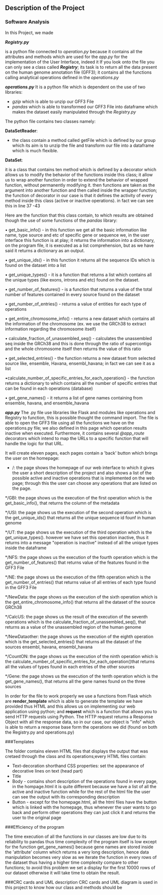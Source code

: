 ## Description of the Project

### Software Analysis
In this Project, we made 

***Registry.py*** 

is a python file connected to *operation.py* because it contains all the attributes and methods which are used for the *app.py* for the implementation of the User Interface, 
indeed it 
If you look onto the file you can only see a class called ***Registry***; its task is to return all the data present on the human genome annotation file (GFF3); it 
contains all the functions calling analytical operations defined in the *operations.py*


***operations.py***
It is a python file which is dependent on the use of two libraries: 
- *gzip* which is able to unzip our GFF3 File 
- *pandas* which is able to transformed our GFF3 File into dataframe which makes the dataset easily manipulated through the *Registry.py* 

The python file contains two classes namely:

**DataSetReader**:
- the class contain a method called getFile which is defined by our group which its aim is to unzip the file and transform our file into a dataframe which is much flexible.

**DataSet**:

it is a class that contains ten method which is defined by a decorator which allows us to modify the behavior of the functions inside this class; it allow us
to wrap another function in order to extend the behavior of wrapped function,
without permanently modifying it. then functions are taken as the argument into another function and then called inside the wrapper function; the function of decorator in our case is that it defines the activity of every method inside this class (active or inactive operations). in fact we can see this in line 37 -43


Here are the function that this class contain, to which results are obtained though the use of some functions of the *pandas* library:


•	get_basic_info() - in this function we get all the basic information like name, type source and etc of specific gene or sequence we, in the user interface this function is at play; it returns the information into a dictionary, on the program file, it is executed as a list comprehension, but as we have said it returns a dictionary as an output.

•	get_unique_ids() - in this function it returns all the sequence IDs which is found on the dataset into a list

•	 get_unique_types() - it is a function that returns a list which contains all the unique types (like exons, introns and etc) found on the dataset.

•	get_number_of_features() - is a function that returns a value of the total number of features contained in every source found on the dataset

•	get_number_of_entries() - returns a value of entities for each type of operations 

•	get_entire_chromosome_info() - returns a new dataset which contains all the information of the chromosome (ex. we use the GRCh38 to extract information regarding the chromosome itself)

•	calculate_fraction_of_unassembled_seq() - calculates the unassembled seq inside the GRCh38 and  this is done through the ratio of supercontigs and the whole chromosome itself then returns the value of this ratio

•	get_selected_entries() - the function returns a new dataset from selected source like, ensemble, Havana, ensembl_havana; in fact we can see it as a list

•calculate_number_of_specific_entries_for_each_operation() - the function returns a dictionary to which contains all the number of specific entries that can be found in each operations (database)

•	get_gene_names() - it returns a list of gene names containing from ensemble, havana, and ensemble_havana 


***app.py***
The .py file use libraries like Flask and modules like operations and Registry to function, this is possible thought the command import.
The  file is able to open the GFF3 file using all the functions we have on the operations.py file; we also defined in this page which operation results inactive when executed.
Furthermore, it contains several *@app_route* decorators which intend to map the URLs to a specific function that will handle the logic for that URL. 

It will create eleven pages, each pages contain a 'back' button which brings the user on the homepage:

* /:
the page shows the homepage of our web interface to which it gives the user a short description of the project and also shows a list of the possible active and inactive operations that is implemented on the web page; through this the user can choose any operations that are listed on the page.

*/GBI:
the page shows us the execution of the first operation which is the get_basic_info(), that returns the column of the metadata

*/USI: 
the page shows us the execution of the second operation which is the get_unique_ids() that returns all the unique sequence id founf in human genome

*/UT:
the page shows us the execution of the third operation which is the get_unique_types(). however we have set this operation inactive, thus it returns into a message "operation is inactive" instead of all the unique types inside the dataframe

*/NFS:
the page shows us the execution of the fourth operation which is the get_number_of_features() that returns value of the features found in the GFF3 File

*/NE:
the page shows us the execution of the fifth operation which is the get_number_of_entries() that returns value of all entries of each type found in the GFF3 File

*/NewData:
the page shows us the execution of the sixth operation which is the get_entire_chromosome_info() that returns all the dataset of the source GRCh38

*/CalcUS:
the page shows us the result of the execution of the seventh operations which is the calculate_fraction_of_unassembled_seq(), that returns as a value of the unassembled region of the human genome

*/NewDataother:
the page shows us the execution of the eighth operation which is the get_selected_entries() that returns all the dataset of the sources ensembl, havana, ensembl_havana

*/CountON:
the page shows us the execution of the ninth operation which is the calculate_number_of_specific_entries_for_each_operation()that returns all the values of types found in each entries of the other sources

*/Gene:
the page shows us the execution of the tenth operation which is the get_gene_names(), that returns all the gene names found on the three sources

In order for the file to work properly we use a functions from Flask which are **render_template** which is able to generate the template we have provided thus HTML and this allows us on implementing our web application using python; and **request** which is a function that allows you to send HTTP requests using Python. The HTTP request returns a Response Object with all the response data, so in our case, our object is "info" which is able to return a response base form the operations we did (found on both the Registry.py and operations.py)
 

###Templates

The folder contains eleven HTML files that displays the output that was cretaed through the class and its operations;every HTML files contain:
- Text-decoration shorthand CSS properties: set the appearance of decorative lines on text (head part)
- Title
- Body - contains short description of the operations found in every page, in the hompage.html it is quite different because we have a list of all the active and inactive function while for the rest of the html file the user can see the output with its corresponding description
- Button - except for the homepage.html, all the html files have the button which is linked with the homepage, thus whenever the user wants to go back and perform other operations they can just click it and returns the user to the original page

###Efficiency of the program

The time execution of all the functions in our classes are low due to its reliability to pandas thus time complexity of the program itself is low except for the function get_gene_names() because gene names are stored inside the 'attribute' column which returns a very long description, hence data manipulation becomes very slow as we iterate the function in every rows of the dataset thus having a higher time complexity compare to other functions; to avoid this problem we set a display for the first 10000 rows of our dataset otherwise it will take time to obtain the result.

###CRC cards and UML description
CRC cards and UML diagram is used in this project to know how our class and methods should be 


